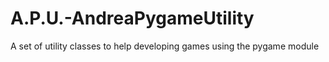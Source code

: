 # A.P.U.-AndreaPygameUtility
A set of utility classes to help developing games using the pygame module
